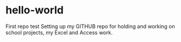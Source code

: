 # hello-world
First repo test
Setting up my GITHUB repo for holding and working on school projects, my Excel and Access work.
